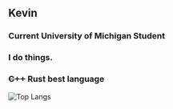 ## Kevin
### Current University of Michigan Student
### I do things.
### ~~C++~~ Rust best language

![Top Langs](https://github-readme-stats-sigma-sepia-14.vercel.app/api/top-langs/?username=kevincal1226&layout=compact&theme=tokyonight)

